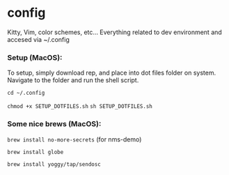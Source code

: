 # config
Kitty, Vim, color schemes, etc... Everything related to dev environment and accesed via ~/.config

### Setup (MacOS):
To setup, simply download rep, and place into dot files folder on system.
Navigate to the folder and run the shell script.

```cd ~/.config```

```chmod +x SETUP_DOTFILES.sh```
```sh SETUP_DOTFILES.sh```

### Some nice brews (MacOS):
```brew install no-more-secrets``` (for nms-demo)

```brew install globe```

```brew install yoggy/tap/sendosc```
